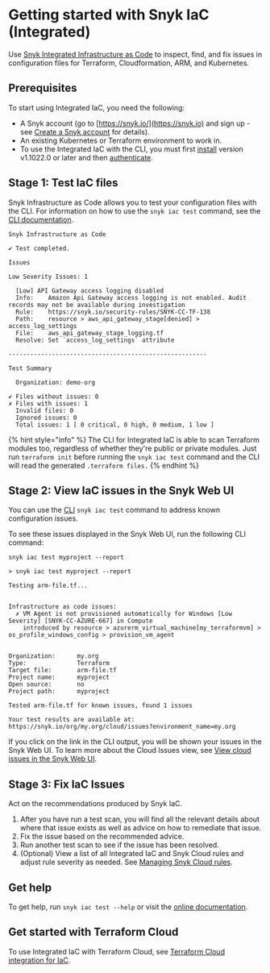 # Getting started with Snyk IaC (Integrated)

Use [Snyk Integrated Infrastructure as Code](./) to inspect, find, and fix issues in configuration files for Terraform, Cloudformation, ARM, and Kubernetes.

## Prerequisites

To start using Integrated IaC, you need the following:

* A Snyk account (go to [https://snyk.io/](https://snyk.io) and sign up - see [Create a Snyk account](https://docs.snyk.io/getting-started/getting-started-snyk-products) for details).
* An existing Kubernetes or Terraform environment to work in.
* To use the Integrated IaC with the CLI, you must first [install](../../../snyk-cli/install-the-snyk-cli.md) version v1.1022.0 or later and then [authenticate](../../../snyk-cli/commands/auth.md).

## Stage 1: Test IaC files

Snyk Infrastructure as Code allows you to test your configuration files with the CLI. For information on how to use the `snyk iac test` command, see the [CLI documentation](../../../snyk-cli/commands/iac-test.md).

```
Snyk Infrastructure as Code

✔ Test completed.

Issues

Low Severity Issues: 1

  [Low] API Gateway access logging disabled
  Info:    Amazon Api Gateway access logging is not enabled. Audit records may not be available during investigation
  Rule:    https://snyk.io/security-rules/SNYK-CC-TF-138
  Path:    resource > aws_api_gateway_stage[denied] > access_log_settings
  File:    aws_api_gateway_stage_logging.tf
  Resolve: Set `access_log_settings` attribute

-------------------------------------------------------

Test Summary

  Organization: demo-org

✔ Files without issues: 0
✗ Files with issues: 1
  Invalid files: 0
  Ignored issues: 0
  Total issues: 1 [ 0 critical, 0 high, 0 medium, 1 low ]
```

{% hint style="info" %}
The CLI for Integrated IaC is able to scan Terraform modules too, regardless of whether they're public or private modules. Just run `terraform init` before running the `snyk iac test` command and the CLI will read the generated `.terraform files.`
{% endhint %}

## Stage 2: View IaC issues in the Snyk Web UI

You can use the [CLI](../../../snyk-cli/) `snyk iac test` command to address known configuration issues.

To see these issues displayed in the Snyk Web UI, run the following CLI command:

`snyk iac test myproject --report`

```
> snyk iac test myproject --report

Testing arm-file.tf...


Infrastructure as code issues:
  ✗ VM Agent is not provisioned automatically for Windows [Low Severity] [SNYK-CC-AZURE-667] in Compute
    introduced by resource > azurerm_virtual_machine[my_terraformvm] > os_profile_windows_config > provision_vm_agent


Organization:      my.org
Type:              Terraform
Target file:       arm-file.tf
Project name:      myproject
Open source:       no
Project path:      myproject

Tested arm-file.tf for known issues, found 1 issues

Your test results are available at: https://snyk.io/org/my.org/cloud/issues?environment_name=my.org
```

If you click on the link in the CLI output, you will be shown your issues in the Snyk Web UI. To learn more about the Cloud Issues view, see [View cloud issues in the Snyk Web UI](../../snyk-cloud/snyk-cloud-issues/view-cloud-issues-in-the-snyk-web-ui.md).

## Stage 3: Fix IaC Issues

Act on the recommendations produced by Snyk IaC.

1. After you have run a test scan, you will find all the relevant details about where that issue exists as well as advice on how to remediate that issue.
2. Fix the issue based on the recommended advice.
3. Run another test scan to see if the issue has been resolved.
4. (Optional) View a list of all Integrated IaC and Snyk Cloud rules and adjust rule severity as needed. See [Managing Snyk Cloud rules](../../snyk-cloud/managing-snyk-cloud-rules.md).

## Get help

To get help, run `snyk iac test --help` or visit the [online documentation](../../../snyk-cli/commands/iac-test.md).

## Get started with Terraform Cloud

To use Integrated IaC with Terraform Cloud, see [Terraform Cloud integration for IaC](https://docs.snyk.io/integrations/ci-cd-integrations/integrating-snyk-with-terraform-cloud).
